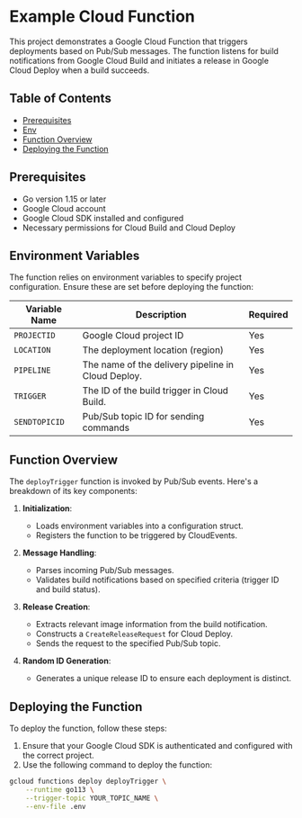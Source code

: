 # Example Cloud Function

This project demonstrates a Google Cloud Function that triggers deployments
based on Pub/Sub messages. The function listens for build notifications from
Google Cloud Build and initiates a release in Google Cloud Deploy when a build succeeds.

## Table of Contents

*   [Prerequisites](#prerequisites)
*   [Env](#environment-variables)
*   [Function Overview](#function-overview)
*   [Deploying the Function](#deploying-the-function)

## Prerequisites

*   Go version 1.15 or later
*   Google Cloud account
*   Google Cloud SDK installed and configured
*   Necessary permissions for Cloud Build and Cloud Deploy

## Environment Variables

The function relies on environment variables to specify project configuration.
Ensure these are set before deploying the function:

| Variable Name  | Description                             | Required |
|----------------|-----------------------------------------|----------|
| `PROJECTID`    | Google Cloud project ID                | Yes      |
| `LOCATION`     | The deployment location (region)       | Yes      |
| `PIPELINE`     | The name of the delivery pipeline in Cloud Deploy.| Yes     |
| `TRIGGER`     | The ID of the build trigger in Cloud Build.       | Yes      |
| `SENDTOPICID`  | Pub/Sub topic ID for sending commands  | Yes      |

## Function Overview

The `deployTrigger` function is invoked by Pub/Sub events. Here's a breakdown of
its key components:

1.  **Initialization**:

    *   Loads environment variables into a configuration struct.
    *   Registers the function to be triggered by CloudEvents.

2.  **Message Handling**:

    *   Parses incoming Pub/Sub messages.
    *   Validates build notifications based on specified criteria
    (trigger ID and build status).

3.  **Release Creation**:

    *   Extracts relevant image information from the build notification.
    *   Constructs a `CreateReleaseRequest` for Cloud Deploy.
    *   Sends the request to the specified Pub/Sub topic.

4.  **Random ID Generation**:

    *   Generates a unique release ID to ensure each deployment is distinct.

## Deploying the Function

To deploy the function, follow these steps:

1.  Ensure that your Google Cloud SDK is authenticated and configured with the
      correct project.
2.  Use the following command to deploy the function:

   ```bash
   gcloud functions deploy deployTrigger \
       --runtime go113 \
       --trigger-topic YOUR_TOPIC_NAME \
       --env-file .env

